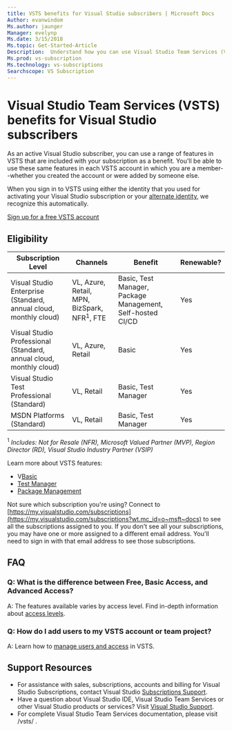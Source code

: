 ```yaml
---
title: VSTS benefits for Visual Studio subscribers | Microsoft Docs
Author: evanwindom
Ms.author: jaunger
Manager: evelynp
Ms.date: 3/15/2018
Ms.topic: Get-Started-Article
Description:  Understand how you can use Visual Studio Team Services (VSTS) as a Visual Studio subscriber. 
Ms.prod: vs-subscription
Ms.technology: vs-subscriptions
Searchscope: VS Subscription
---
```


# Visual Studio Team Services (VSTS) benefits for Visual Studio subscribers

As an active Visual Studio subscriber, you can use a range of features in VSTS that are included with your subscription as a benefit. You'll be able to use these same features in each VSTS 
account in which you are a member--whether you created the account or were added by someone else. 

When you sign in to VSTS using either the identity that you used for activating your Visual Studio subscription or your [alternate identity](vs-alternate-identity.md), 
we recognize this automatically. 

[Sign up for a free VSTS account](https://www.visualstudio.com/team-services/)

## Eligibility
| Subscription Level                                                 |     Channels                                            | Benefit                                                          | Renewable?    |
|--------------------------------------------------------------------|---------------------------------------------------------|------------------------------------------------------------------|---------------|
| Visual Studio Enterprise (Standard, annual cloud, monthly cloud)   | VL, Azure, Retail, MPN, BizSpark, NFR<sup>1</sup>, FTE  | Basic, Test Manager, Package Management, Self-hosted CI/CD       |  Yes          |
| Visual Studio Professional (Standard, annual cloud, monthly cloud) | VL, Azure, Retail                                       | Basic                                                            |  Yes          |
| Visual Studio Test Professional (Standard)                         | VL, Retail                                              | Basic, Test Manager                                              |  Yes          |
| MSDN Platforms (Standard)                                          | VL, Retail                                              | Basic, Test Manager                                              |  Yes          |

<sup>1</sup>  *Includes:  Not for Resale (NFR), Microsoft Valued Partner (MVP), Region Director (RD), Visual Studio Industry Partner (VSIP)*  

Learn more about VSTS features: 
- V[Basic](https://www.visualstudio.com/team-services/compare-features/)
- [Test Manager](https://marketplace.visualstudio.com/items?itemName=ms.vss-testmanager-web)
- [Package Management](https://marketplace.visualstudio.com/items?itemName=ms.feed)

Not sure which subscription you're using?  Connect to [https://my.visualstudio.com/subscriptions](https://my.visualstudio.com/subscriptions?wt.mc_id=o~msft~docs) to see all the subscriptions assigned to you. 
If you don't see all your subscriptions, you may have one or more assigned to a different email address.  You'll need to sign in with that email address to see those subscriptions. 

## FAQ
### Q:  What is the difference between Free, Basic Access, and Advanced Access?
A:  The features available varies by access level.  Find in-depth information about [access levels](/vsts/security/access-levels). 

### Q:  How do I add users to my VSTS account or team project?
A:  Learn how to [manage users and access](/vsts/accounts/add-account-users-from-user-hub) in VSTS.

## Support Resources
-  For assistance with sales, subscriptions, accounts and billing for Visual Studio Subscriptions, contact Visual Studio [Subscriptions Support](https://www.visualstudio.com/subscriptions/support/).
-  Have a question about Visual Studio IDE, Visual Studio Team Services or other Visual Studio products or services?  Visit [Visual Studio Support](https://www.visualstudio.com/support/). 
-  For complete Visual Studio Team Services documentation, please visit /vsts/ .


